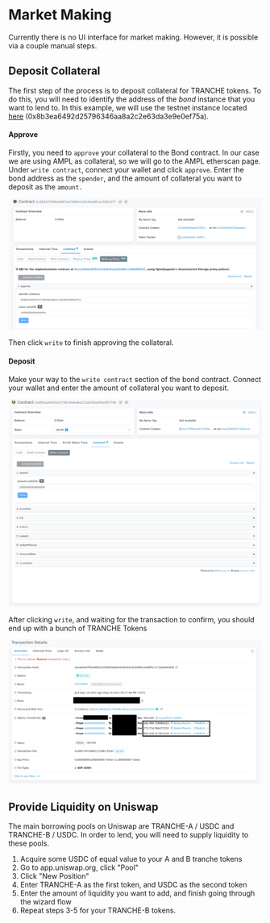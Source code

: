 # Market Making

Currently there is no UI interface for market making. However, it is possible via a couple manual steps.



## Deposit Collateral

The first step of the process is to deposit collateral for TRANCHE tokens. To do this, you will need to identify the address of the _bond_ instance that you want to lend to. In this example, we will use the testnet instance located [here](https://kovan.etherscan.io/address/0x8b3ea6492d25796346aa8a2c2e63da3e9e0ef75a) (0x8b3ea6492d25796346aa8a2c2e63da3e9e0ef75a).

#### Approve

Firstly, you need to `approve` your collateral to the Bond contract. In our case we are using AMPL as collateral, so we will go to the AMPL etherscan page. Under `write contract`, connect your wallet and click `approve`. Enter the bond address as the `spender`, and the amount of collateral you want to deposit as the `amount.`

![](<../../.gitbook/assets/screenshot-from-2021-09-24-14-31-17 (1) (1).png>)

Then click `write` to finish approving the collateral. 

#### Deposit

Make your way to the `write contract` section of the bond contract. Connect your wallet and enter the amount of collateral you want to deposit. 

![](<../../.gitbook/assets/screenshot-from-2021-09-24-14-33-08 (1) (1).png>)

After clicking `write`, and waiting for the transaction to confirm, you should end up with a bunch of TRANCHE Tokens

![](<../../.gitbook/assets/screenshot-from-2021-09-24-14-34-23 (1) (1).png>)



## Provide Liquidity on Uniswap

The main borrowing pools on Uniswap are TRANCHE-A / USDC and TRANCHE-B / USDC. In order to lend, you will need to supply liquidity to these pools. 

1. Acquire some USDC of equal value to your A and B tranche tokens
2. Go to app.uniswap.org, click "Pool"
3. Click "New Position"
4. Enter TRANCHE-A as the first token, and USDC as the second token
5. Enter the amount of liquidity you want to add, and finish going through the wizard flow
6. Repeat steps 3-5 for your TRANCHE-B tokens.
